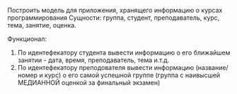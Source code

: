 Построить модель для приложения, хранящего информацию о курсах программирования
Сущности: группа, студент, преподаватель, курс, тема, занятие, оценка.

Функционал:

1. По идентефекатору студента вывести информацию о его ближайшем занятии - дата, время, преподаватель, тема и.т.д.
2. По идентефекатору преподователя вывести информацию (название/номер и курс) о его самой успешной группе (группа с наивысшей МЕДИАННОЙ оценкой за финальный экзамен)
